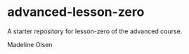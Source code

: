 # advanced-lesson-zero

A starter repository for lesson-zero of the advanced course.

Madeline Olsen
